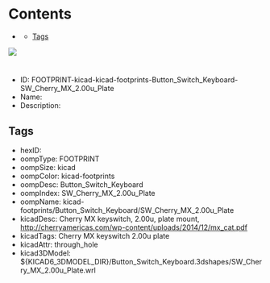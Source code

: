 



Contents
========

* [](#)
	* [Tags](#tags)
  
![][im]
# 

- ID: FOOTPRINT-kicad-kicad-footprints-Button_Switch_Keyboard-SW_Cherry_MX_2.00u_Plate
- Name: 
- Description: 

## Tags

- hexID: 
- oompType: FOOTPRINT
- oompSize: kicad
- oompColor: kicad-footprints
- oompDesc: Button_Switch_Keyboard
- oompIndex: SW_Cherry_MX_2.00u_Plate
- oompName: kicad-footprints/Button_Switch_Keyboard/SW_Cherry_MX_2.00u_Plate
- kicadDesc: Cherry MX keyswitch, 2.00u, plate mount, http://cherryamericas.com/wp-content/uploads/2014/12/mx_cat.pdf
- kicadTags: Cherry MX keyswitch 2.00u plate
- kicadAttr: through_hole
- kicad3DModel: ${KICAD6_3DMODEL_DIR}/Button_Switch_Keyboard.3dshapes/SW_Cherry_MX_2.00u_Plate.wrl



[im]: image.png
